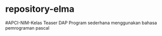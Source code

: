 # repository-elma
#APCI-NIM-Kelas
            Teaser DAP 
            Program sederhana menggunakan bahasa pemrograman pascal
